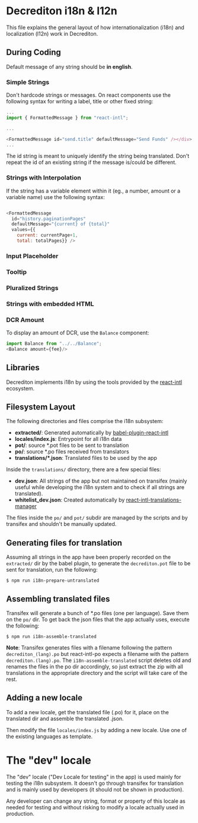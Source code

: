 # Decrediton i18n & l12n

This file explains the general layout of how internationalization (i18n) and localization (l12n) work in Decrediton.

## During Coding

Default message of any string should be **in english**.

### Simple Strings

Don't hardcode strings or messages. On react components use the following syntax for writing a label, title or other fixed string:

```javascript
...
import { FormattedMessage } from "react-intl";

...

<FormattedMessage id="send.title" defaultMessage="Send Funds" /></div>
...

```

The id string is meant to uniquely identify the string being translated. Don't repeat the id of an existing string if the message is/could be different.

### Strings with Interpolation

If the string has a variable element within it (eg., a number, amount or a variable name) use the following syntax:

```javascript

<FormattedMessage
  id="history.paginationPages"
  defaultMessage="{current} of {total}"
  values={{
    current: currentPage+1,
    total: totalPages}} />
```

### Input Placeholder

### Tooltip

### Pluralized Strings

### Strings with embedded HTML

### DCR Amount

To display an amount of DCR, use the `Balance` component:

```javascript
import Balance from "../../Balance";
<Balance amount={fee}/>
```

## Libraries

Decrediton implements i18n by using the tools provided by the [react-intl](https://github.com/yahoo/react-intl) ecosystem.

## Filesystem Layout

The following directories and files comprise the i18n subsystem:

- **extracted/**: Generated automatically by [babel-plugin-react-intl](https://github.com/yahoo/babel-plugin-react-intl)
- **locales/index.js**: Entrypoint for all i18n data
- **pot/**: source *.pot files to be sent to translation
- **po/**: source *.po files received from translators
- **translations/\*.json**: Translated files to be used by the app

Inside the `translations/` directory, there are a few special files:

- **dev.json**: All strings of the app but not maintained on transifex (mainly useful while developing the i18n system and to check if all strings are translated).
- **whitelist_dev.json**: Created automatically by [react-intl-translations-manager](https://github.com/GertjanReynaert/react-intl-translations-manager)

The files inside the `po/` and `pot/` subdir are managed by the scripts and by transifex and shouldn't be manually updated.

## Generating files for translation

Assuming all strings in the app have been properly recorded on the `extracted/` dir by the babel plugin, to generate the `decrediton.pot` file to be sent for translation, run the following:

```shell
$ npm run i18n-prepare-untranslated
```

## Assembling translated files

Transifex will generate a bunch of *.po files (one per language). Save them on the `po/` dir. To get back the json files that the app actually uses, execute the following:

```shell
$ npm run i18n-assemble-translated
```

**Note**: Transifex generates files with a filename following the pattern `decrediton_(lang).po` but react-intl-po expects a filename with the pattern `decrediton.(lang).po`. The `i18n-assemble-translated` script deletes old and renames the files in the po dir accordingly, so just extract the zip with all translations in the appropriate directory and the script will take care of the rest.


## Adding a new locale

To add a new locale, get the translated file (.po) for it, place on the translated dir and assemble the translated .json.

Then modify the file `locales/index.js` by adding a new locale. Use one of the existing languages as template.

# The "dev" locale

The "dev" locale ("Dev Locale for testing" in the app) is used mainly for testing the i18n subsystem. It doesn't go through transifex for translation and is mainly used by developers (it should not be shown in production).

Any developer can change any string, format or property of this locale as needed for testing and without risking to modify a locale actually used in production.
